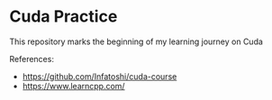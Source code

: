 # Cuda Practice
This repository marks the beginning of my learning journey on Cuda

References: 
- https://github.com/Infatoshi/cuda-course
- https://www.learncpp.com/
